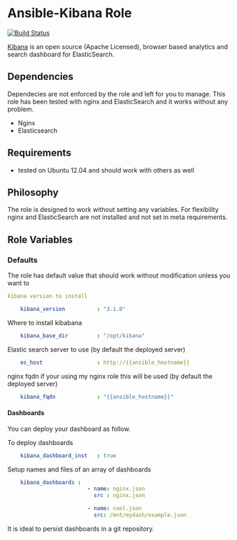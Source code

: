 Ansible-Kibana Role
===================
[![Build Status](https://travis-ci.org/yetu/ansible-kibana.svg?branch=master)](https://travis-ci.org/yetu/ansible-kibana)

[Kibana](http://www.elasticsearch.org/overview/kibana/) is an open source (Apache Licensed), browser based analytics and search dashboard for ElasticSearch.



Dependencies
------------
Dependecies are not enforced by the role and left for you to manage. This role has been tested with nginx and ElasticSearch and it works without any problem.

* Nginx 
* Elasticsearch 



Requirements
------------

 - tested on Ubuntu 12.04 and should work with others as well


Philosophy
---------

The role is designed to work without setting any variables. For flexibility nginx and ElasticSearch are not installed and not set in meta requirements.

Role Variables
--------------

### Defaults

The role has default value that should work without modification unless you want to

```yaml
kibana version to install

	kibana_version          : "3.1.0" 	
```

Where to install kibabana
```yaml
	kibana_base_dir         : "/opt/kibana"	
```

Elastic search server to use (by default the deployed server)
```yaml
	es_host                 : http://{{ansible_hostname}}
```
nginx fqdn if your using my nginx role this will be used (by default the deployed server)
```yaml
	kibana_fqdn             : "{{ansible_hostname}}"
```

#### Dashboards

You can deploy your dashboard as follow. 

To deploy dashboards 
```yaml
	kibana_dashboard_inst   : true
```
Setup names and files of an array of dashboards
```yaml
	kibana_dashboards :
                         - name: nginx.json
                           src : nginx.json 

                         - name: cool.json
                           src: /mnt/mydash/example.json
```


It is ideal to persist dashboards in a git repository.





